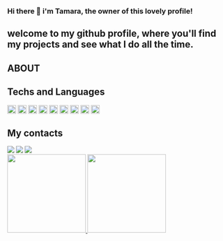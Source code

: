### Hi there 👋 i'm Tamara, the owner of this lovely profile!

## welcome to my github profile, where you'll find my projects and see what I do all the time.

## ABOUT

## Techs and Languages
<div>
<img src="https://cdn.jsdelivr.net/gh/devicons/devicon/icons/github/github-original-wordmark.svg" height="20px" width="20x"/>
<img src="https://cdn.jsdelivr.net/gh/devicons/devicon/icons/html5/html5-original-wordmark.svg" height="20px" width="20x"/>
<img src="https://cdn.jsdelivr.net/gh/devicons/devicon/icons/javascript/javascript-original.svg" height="20px" width="20x"/>
<img src="https://cdn.jsdelivr.net/gh/devicons/devicon/icons/jest/jest-plain.svg" height="20px" width="20x"/>
<img src="https://cdn.jsdelivr.net/gh/devicons/devicon/icons/nodejs/nodejs-original-wordmark.svg" height="20px" width="20x"/>
<img src="https://cdn.jsdelivr.net/gh/devicons/devicon/icons/postgresql/postgresql-plain-wordmark.svg" height="20px" width="20x"/>
<img src="https://cdn.jsdelivr.net/gh/devicons/devicon/icons/react/react-original-wordmark.svg" height="20px" width="20x" />
<img src="https://cdn.jsdelivr.net/gh/devicons/devicon/icons/typescript/typescript-plain.svg" height="20px" width="20x"/>
<img src="https://cdn.jsdelivr.net/gh/devicons/devicon/icons/ubuntu/ubuntu-plain-wordmark.svg" height="20px" width="20x"/>
</div>


## My contacts 

<div>
<a href="https://www.instagram.com/tamanye/" target="_blank"><img loading="lazy" src="https://img.shields.io/badge/-Instagram-%23E4405F?style=for-the-badge&logo=instagram&logoColor=white" target="_blank"></a>
<a href = "mailto:contato@seu-usuário-aqui"><img loading="lazy" src="https://img.shields.io/badge/Gmail-D14836?style=for-the-badge&logo=gmail&logoColor=white" target="_blank"></a>
<a href="https://www.linkedin.com/in/tamara-ferreira-9977091b9/" target="_blank"><img loading="lazy" src="https://img.shields.io/badge/-LinkedIn-%230077B5?style=for-the-badge&logo=linkedin&logoColor=white" target="_blank"></a>   
</div>





<div>
<a href="https://github.com/seu-usuário-aqui">
<img loading="lazy" height="180em" src="https://github-readme-stats.vercel.app/api/top-langs/?username=TamaraFerreira&layout=compact&langs_count=7&theme=dracula"/>
<img loading="lazy" height="180em" src="https://github-readme-stats.vercel.app/api?username=TamaraFerreira&show_icons=true&theme=dracula&include_all_commits=true&count_private=true"/>
</div>
